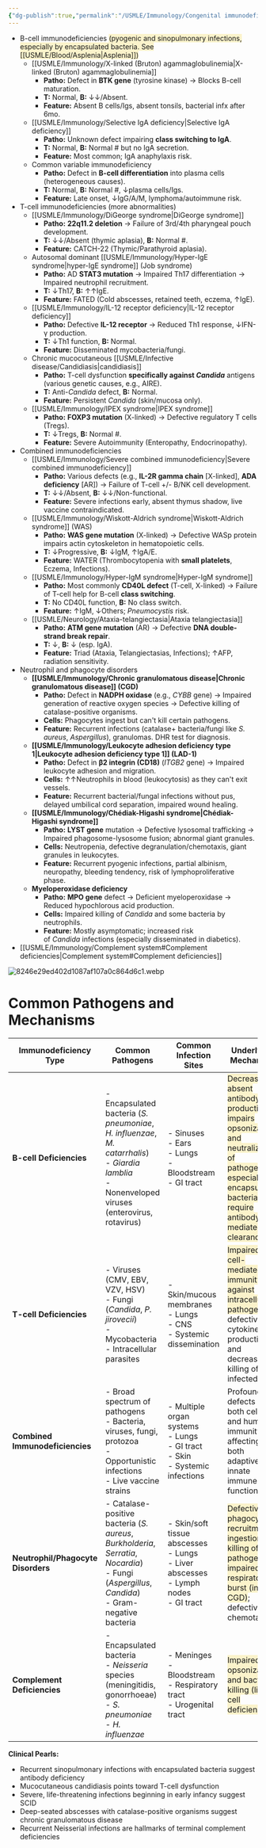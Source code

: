```yaml
---
{"dg-publish":true,"permalink":"/USMLE/Immunology/Congenital immunodeficiency disorders/"}
---
```


- B-cell immunodeficiencies <span style="background:rgba(240, 200, 0, 0.2)">(pyogenic and sinopulmonary infections, especially by encapsulated bacteria. See [[USMLE/Blood/Asplenia\|Asplenia]])</span>
	- [[USMLE/Immunology/X-linked (Bruton) agammaglobulinemia\|X-linked (Bruton) agammaglobulinemia]]
	    - **Patho:** Defect in **BTK gene** (tyrosine kinase) -> Blocks B-cell maturation.
	    - **T:** Normal, **B:** ↓↓/Absent.
	    - **Feature:** Absent B cells/Igs, absent tonsils, bacterial infx after 6mo.
	- [[USMLE/Immunology/Selective IgA deficiency\|Selective IgA deficiency]]
	    - **Patho:** Unknown defect impairing **class switching to IgA**.
	    - **T:** Normal, **B:** Normal # but no IgA secretion.
	    - **Feature:** Most common; IgA anaphylaxis risk.
	- Common variable immunodeficiency
	    - **Patho:** Defect in **B-cell differentiation** into plasma cells (heterogeneous causes).
	    - **T:** Normal, **B:** Normal #, ↓plasma cells/Igs.
	    - **Feature:** Late onset, ↓IgG/A/M, lymphoma/autoimmune risk.
- T-cell immunodeficiencies (more abnormalities)
	- [[USMLE/Immunology/DiGeorge syndrome\|DiGeorge syndrome]]
	    - **Patho:** **22q11.2 deletion** -> Failure of 3rd/4th pharyngeal pouch development.
	    - **T:** ↓↓/Absent (thymic aplasia), **B:** Normal #.
	    - **Feature:** CATCH-22 (Thymic/Parathyroid aplasia).
	- Autosomal dominant [[USMLE/Immunology/Hyper-IgE syndrome\|hyper-IgE syndrome]] (Job syndrome)
	    - **Patho:** AD **STAT3 mutation** -> Impaired Th17 differentiation -> Impaired neutrophil recruitment.
	    - **T:** ↓Th17, **B:** ↑↑IgE.
	    - **Feature:** FATED (Cold abscesses, retained teeth, eczema, ↑IgE).
	- [[USMLE/Immunology/IL-12 receptor deficiency\|IL-12 receptor deficiency]]
	    - **Patho:** Defective **IL-12 receptor** -> Reduced Th1 response, ↓IFN-γ production.
	    - **T:** ↓Th1 function, **B:** Normal.
	    - **Feature:** Disseminated mycobacteria/fungi.
	- Chronic mucocutaneous [[USMLE/Infective disease/Candidiasis\|candidiasis]]
	    - **Patho:** T-cell dysfunction **specifically against _Candida_** antigens (various genetic causes, e.g., AIRE).
	    - **T:** Anti-_Candida_ defect, **B:** Normal.
	    - **Feature:** Persistent _Candida_ (skin/mucosa only).
	- [[USMLE/Immunology/IPEX syndrome\|IPEX syndrome]]
	    - **Patho:** **FOXP3 mutation** (X-linked) -> Defective regulatory T cells (Tregs).
	    - **T:** ↓Tregs, **B:** Normal #.
	    - **Feature:** Severe Autoimmunity (Enteropathy, Endocrinopathy).
- Combined immunodeficiencies
	- [[USMLE/Immunology/Severe combined immunodeficiency\|Severe combined immunodeficiency]]
	    - **Patho:** Various defects (e.g., **IL-2R gamma chain** [X-linked], **ADA deficiency** [AR]) -> Failure of T-cell +/- B/NK cell development.
	    - **T:** ↓↓/Absent, **B:** ↓↓/Non-functional.
	    - **Feature:** Severe infections early, absent thymus shadow, live vaccine contraindicated.
	- [[USMLE/Immunology/Wiskott-Aldrich syndrome\|Wiskott-Aldrich syndrome]] (WAS)
	    - **Patho:** **WAS gene mutation** (X-linked) -> Defective WASp protein impairs actin cytoskeleton in hematopoietic cells.
	    - **T:** ↓Progressive, **B:** ↓IgM, ↑IgA/E.
	    - **Feature:** WATER (Thrombocytopenia with **small platelets**, Eczema, Infections).
	- [[USMLE/Immunology/Hyper-IgM syndrome\|Hyper-IgM syndrome]]
	    - **Patho:** Most commonly **CD40L defect** (T-cell, X-linked) -> Failure of T-cell help for B-cell **class switching**.
	    - **T:** No CD40L function, **B:** No class switch.
	    - **Feature:** ↑IgM, ↓Others; _Pneumocystis_ risk.
	- [[USMLE/Neurology/Ataxia-telangiectasia\|Ataxia telangiectasia]]
	    - **Patho:** **ATM gene mutation** (AR) -> Defective **DNA double-strand break repair**.
	    - **T:** ↓, **B:** ↓ (esp. IgA).
	    - **Feature:** Triad (Ataxia, Telangiectasias, Infections); ↑AFP, radiation sensitivity.
- Neutrophil and phagocyte disorders
	- **[[USMLE/Immunology/Chronic granulomatous disease\|Chronic granulomatous disease]] (CGD)**
	    - **Patho:** Defect in **NADPH oxidase** (e.g., _CYBB_ gene) → Impaired generation of reactive oxygen species → Defective killing of catalase-positive organisms.
	    - **Cells:** Phagocytes ingest but can't kill certain pathogens.
	    - **Feature:** Recurrent infections (catalase+ bacteria/fungi like _S. aureus_, _Aspergillus_), granulomas. DHR test for diagnosis.
	- **[[USMLE/Immunology/Leukocyte adhesion deficiency type 1\|Leukocyte adhesion deficiency type 1]] (LAD-1)**
	    - **Patho:** Defect in **β2 integrin (CD18)** (_ITGB2_ gene) → Impaired leukocyte adhesion and migration.
	    - **Cells:** ↑↑Neutrophils in blood (leukocytosis) as they can't exit vessels.
	    - **Feature:** Recurrent bacterial/fungal infections without pus, delayed umbilical cord separation, impaired wound healing.
	- **[[USMLE/Immunology/Chédiak-Higashi syndrome\|Chédiak-Higashi syndrome]]**
	    - **Patho:** **LYST gene** mutation → Defective lysosomal trafficking → Impaired phagosome-lysosome fusion; abnormal giant granules.
	    - **Cells:** Neutropenia, defective degranulation/chemotaxis, giant granules in leukocytes.
	    - **Feature:** Recurrent pyogenic infections, partial albinism, neuropathy, bleeding tendency, risk of lymphoproliferative phase.
	- **Myeloperoxidase deficiency**
	    - **Patho:** **MPO gene** defect → Deficient myeloperoxidase → Reduced hypochlorous acid production.
	    - **Cells:** Impaired killing of _Candida_ and some bacteria by neutrophils.
	    - **Feature:** Mostly asymptomatic; increased risk of _Candida_ infections (especially disseminated in diabetics).
- [[USMLE/Immunology/Complement system#Complement deficiencies\|Complement system#Complement deficiencies]]

![8246e29ed402d1087af107a0c864d6c1.webp](/img/user/appendix/8246e29ed402d1087af107a0c864d6c1.webp)
# Common Pathogens and Mechanisms

| Immunodeficiency Type              | Common Pathogens                                                                                                                                       | Common Infection Sites                                                                      | Underlying Mechanism                                                                                                                                                                                                           |
| ---------------------------------- | ------------------------------------------------------------------------------------------------------------------------------------------------------ | ------------------------------------------------------------------------------------------- | ------------------------------------------------------------------------------------------------------------------------------------------------------------------------------------------------------------------------------ |
| **B-cell Deficiencies**            | - Encapsulated bacteria (*S. pneumoniae*, *H. influenzae*, *M. catarrhalis*)<br>- *Giardia lamblia*<br>- Nonenveloped viruses (enterovirus, rotavirus) | - Sinuses<br>- Ears<br>- Lungs<br>- Bloodstream<br>- GI tract                               | <span style="background:rgba(240, 200, 0, 0.2)">Decreased or absent antibody production impairs opsonization and neutralization of pathogens, especially encapsulated bacteria that require antibody-mediated clearance</span> |
| **T-cell Deficiencies**            | - Viruses (CMV, EBV, VZV, HSV)<br>- Fungi (*Candida*, *P. jirovecii*)<br>- Mycobacteria<br>- Intracellular parasites                                   | - Skin/mucous membranes<br>- Lungs<br>- CNS<br>- Systemic dissemination                     | <span style="background:rgba(240, 200, 0, 0.2)">Impaired cell-mediated immunity against intracellular pathogens</span>, defective cytokine production, and decreased killing of infected cells                                 |
| **Combined Immunodeficiencies**    | - Broad spectrum of pathogens<br>- Bacteria, viruses, fungi, protozoa<br>- Opportunistic infections<br>- Live vaccine strains                          | - Multiple organ systems<br>- Lungs<br>- GI tract<br>- Skin<br>- Systemic infections        | Profound defects in both cellular and humoral immunity, affecting both adaptive and innate immune functions                                                                                                                    |
| **Neutrophil/Phagocyte Disorders** | - Catalase-positive bacteria (*S. aureus*, *Burkholderia*, *Serratia*, *Nocardia*)<br>- Fungi (*Aspergillus*, *Candida*)<br>- Gram-negative bacteria   | - Skin/soft tissue abscesses<br>- Lungs<br>- Liver abscesses<br>- Lymph nodes<br>- GI tract | <span style="background:rgba(240, 200, 0, 0.2)">Defective phagocyte recruitment, ingestion, or killing of pathogens; impaired respiratory burst (in CGD)</span>; defective chemotaxis                                          |
| **Complement Deficiencies**        | - Encapsulated bacteria<br>- *Neisseria* species (meningitidis, gonorrhoeae)<br>- *S. pneumoniae*<br>- *H. influenzae*                                 | - Meninges<br>- Bloodstream<br>- Respiratory tract<br>- Urogenital tract                    | <span style="background:rgba(240, 200, 0, 0.2)">Impaired opsonization and bacterial killing (like B cell deficiency)</span>                                                                                                    |

**Clinical Pearls:**
- Recurrent sinopulmonary infections with encapsulated bacteria suggest antibody deficiency
- Mucocutaneous candidiasis points toward T-cell dysfunction
- Severe, life-threatening infections beginning in early infancy suggest SCID
- Deep-seated abscesses with catalase-positive organisms suggest chronic granulomatous disease
- Recurrent Neisserial infections are hallmarks of terminal complement deficiencies
